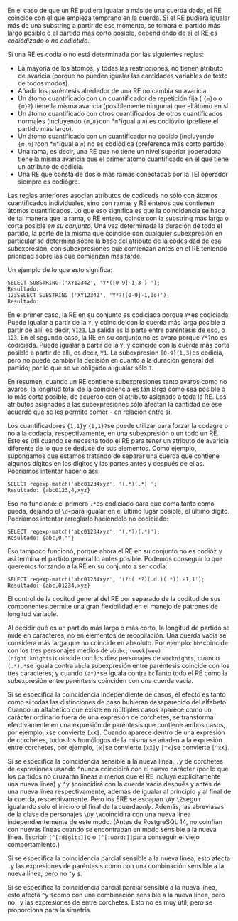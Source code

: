En el caso de que un RE pudiera igualar a más de una cuerda dada, el  RE coincide con el que empieza temprano en la cuerda. Si el RE pudiera  igualar más de una substring a partir de ese momento, se tomará el  partido más largo posible o el partido más corto posible, dependiendo de si el RE es *codiódizado* o *no codiótido*.

Si una RE es codía o no está determinada por las siguientes reglas:

- La mayoría de los átomos, y todas las restricciones, no  tienen atributo de avaricia (porque no pueden igualar las cantidades  variables de texto de todos modos).
- Añadir los paréntesis alrededor de una RE no cambia su avaricia.
- Un átomo cuantificado con un cuantificador de repetición fija ( `{`*`m`*`}`o o `{`*`m`*`}?`) tiene la misma avaricia (posiblemente ninguna) que el átomo en sí.
- Un átomo cuantificado con otros cuantificados de otros cuantificados normales (incluyendo  `{`*`m`*`,`*`n`*`}`con  *`m`*igual a *`n`*) es codióvilo (prefiere el partido más largo).
- Un átomo cuantificado con un cuantificador no codido (incluyendo  `{`*`m`*`,`*`n`*`}?`con  *`m`*igual a *`n`*) no es codiódica (preferenca más corto partido).
- Una rama, es decir, una RE que no tiene un nivel superior  `|`operadora tiene la misma avaricia que el primer átomo cuantificado en él que tiene un atributo de codicia.
- Una RE que consta de dos o más ramas conectadas por la  `|`El operador siempre es codiógre.

Las reglas anteriores asocian atributos de codiceds no sólo con átomos cuantificados individuales, sino con ramas y RE enteros que  contienen átomos cuantificados. Lo que eso significa es que la  coincidencia se hace de tal manera que la rama, o RE entero, coince con  la substring más larga o corta posible *en su conjunto*. Una vez determinada la duración de todo el partido, la parte de la  misma que coincide con cualquier subexpresión en particular se determina sobre la base del atributo de la codesidad de esa subexpresión, con  subexpresiones que comienzan antes en el RE teniendo prioridad sobre las que comienzan más tarde.

Un ejemplo de lo que esto significa:

```
SELECT SUBSTRING ('XY1234Z', 'Y*([0-9]-1,3-) ');
Resultado: 
123SELECT SUBSTRING ('XY1234Z', 'Y*?([0-9]-1,3o)');
Resultado: 
```

En el primer caso, la RE en su conjunto es codiciada porque  `Y*`es codiciada. Puede igualar a partir de la `Y`, y coincide con la cuerda más larga posible a partir de allí, es decir, `Y123`. La salida es la parte entre paréntesis de eso, o `123`. En el segundo caso, la RE en su conjunto no es avaro porque  `Y*?`no es codiciada. Puede igualar a partir de la `Y`, y coincide con la cuerda más corta posible a partir de allí, es decir, `Y1`. La subexpresión  `[0-9]{1,3}`es codicia, pero no puede cambiar la decisión en cuanto a la duración  general del partido; por lo que se ve obligado a igualar sólo `1`.

En resumen, cuando un RE contiene subexpresiones tanto avaros  como no avaros, la longitud total de la coincidencia es tan larga como  sea posible o lo más corta posible, de acuerdo con el atributo asignado a toda la RE. Los atributos asignados a las subexpresiones sólo afectan  la cantidad de ese acuerdo que se les permite comer - en relación entre sí.

Los cuantificadores  `{1,1}`y  `{1,1}?`se puede utilizar para forzar la codagre o no a la codacia,  respectivamente, en una subexpresión o un todo un RE. Esto es útil  cuando se necesita todo el RE para tener un atributo de avaricia  diferente de lo que se deduce de sus elementos. Como ejemplo, supongamos que estamos tratando de separar una cuerda que contiene algunos dígitos en los dígitos y las partes antes y después de ellas. Podríamos  intentar hacerlo así:

```
SELECT regexp-match('abc01234xyz', '(.*)(.*) ';
Resultado: {abc0123,4,xyz}
```

Eso no funcionó: el primero  `.*`es codiciado para que coma tanto como pueda, dejando el  `\d+`para igualar en el último lugar posible, el último dígito. Podríamos intentar arreglarlo haciéndolo no codiciado:

```
SELECT regexp-match('abc01234xyz', '(.*?)(.*)');
Resultado: {abc,0,""}
```

Eso tampoco funcionó, porque ahora el RE en su conjunto no es  codióz y así termina el partido general lo antes posible. Podemos  conseguir lo que queremos forzando a la RE en su conjunto a ser codía:

```
SELECT regexp-match('abc01234xyz', '(?:(.*?)(.d.)(.*)) -1,1');
Resultado: {abc,01234,xyz}
```

El control de la coditud general del RE por separado de la  coditud de sus componentes permite una gran flexibilidad en el manejo de patrones de longitud variable.

Al decidir qué es un partido más largo o más corto, la longitud de partido se mide en caracteres, no en elementos de recopilación. Una  cuerda vacía se considera más larga que no coincide en absoluto. Por  ejemplo:  `bb*`coincide con los tres personajes medios de `abbbc`;  `(week|wee)(night|knights)`coincide con los diez personajes de `weeknights`; cuando  `(.*).*`se iguala contra  `abc`la subexpresión entre paréntesis coincide con los tres caracteres; y cuando  `(a*)*`se iguala contra  `bc`Tanto todo el RE como la subexpresión entre paréntesis coinciden con una cuerda vacía.

Si se especifica la coincidencia independiente de casos, el  efecto es tanto como si todas las distinciones de caso hubieran  desaparecido del alfabeto. Cuando un alfabético que existe en múltiples  casos aparece como un carácter ordinario fuera de una expresión de  corchetes, se transforma efectivamente en una expresión de paréntesis  que contiene ambos casos, por ejemplo,  `x`se convierte `[xX]`. Cuando aparece dentro de una expresión de corchetes, todos los  homólogos de la misma se añaden a la expresión entre corchetes, por  ejemplo,  `[x]`se convierte  `[xX]`y  `[^x]`se convierte `[^xX]`.

Si se especifica la coincidencia sensible a la nueva línea,  `.`y de corchetes de expresiones usando  `^`nunca coincidirá con el nuevo carácter (por lo que los partidos no cruzarán  líneas a menos que el RE incluya explícitamente una nueva línea) y  `^`y  `$`coincidirá con la cuerda vacía después y antes de una nueva línea respectivamente, además de igualar al principio y al final de la cuerda,  respectivamente. Pero los ERE se escapan  `\A`y  `\Z`seguir igualando solo el inicio o el final de la cuerda*only*. Además, las abreviasas de la clase de personajes  `\D`y  `\W`coincidirá con una nueva línea independientemente de este modo. (Antes de PostgreSQL 14, no coinfían con nuevas líneas cuando se encontraban en modo sensible a la nueva línea. Escribir  `[^[:digit:]]`o o  `[^[:word:]]`para conseguir el viejo comportamiento.)

Si se especifica la coincidencia parcial sensible a la nueva línea, esto afecta  `.`y las expresiones de paréntesis como con una combinación sensible a la nueva línea, pero no  `^`y `$`.

Si se especifica la coincidencia parcial parcial sensible a la nueva línea, esto afecta  `^`y  `$`como con una combinación sensible a la nueva línea, pero no  `.`y las expresiones de entre corchetes. Esto no es muy útil, pero se proporciona para la simetría.